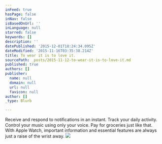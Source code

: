 ```yaml
---
inFeed: true
hasPage: false
inNav: false
isBasedOnUrl: ''
inLanguage: null
starred: false
keywords: []
description: ''
datePublished: '2015-12-01T18:24:34.095Z'
dateModified: '2015-11-16T03:35:38.214Z'
title: To wear it is to love it.
sourcePath: _posts/2015-11-12-to-wear-it-is-to-love-it.md
published: true
authors: []
publisher:
  name: null
  domain: null
  url: null
  favicon: null
author: []
_type: Blurb

---
```

Receive and respond to notiﬁcations in an instant. Track your daily activity. Control your music using only your voice. Pay for groceries just like that. With Apple Watch, important information and essential features are always just a raise of the wrist away.
![](https://the-grid-user-content.s3-us-west-2.amazonaws.com/6582495e-3453-401c-a213-c132bf28a0f7.jpg)